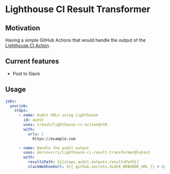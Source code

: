# Lighthouse CI Result Transformer

## Motivation

Having a simple GitHub Actions that would handle the output of the [Lighthouse CI Action](https://github.com/treosh/lighthouse-ci-action).

## Current features

- Post to Slack

## Usage

```yaml
jobs:
  yourjob:
    steps:
      - name: Audit URLs using Lighthouse
        id: audit
        uses: treosh/lighthouse-ci-action@v10
        with:
          urls: |
            https://example.com

      - name: Handle the audit output
        uses: derniercri/lighthouse-ci-result-transformer@latest
        with:
          resultsPath: ${{steps.audit.outputs.resultsPath}}
          slackWebhookUrl: ${{ github.secrets.SLACK_WEBHOOK_URL }} # Optional
```
